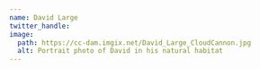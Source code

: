 ```yaml
---
name: David Large
twitter_handle:
image:
  path: https://cc-dam.imgix.net/David_Large_CloudCannon.jpg
  alt: Portrait photo of David in his natural habitat
---
```

